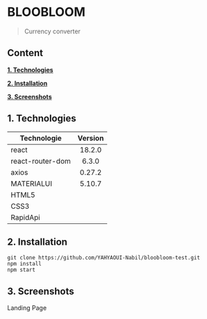 # BLOOBLOOM

> Currency converter
## Content

**[1. Technologies](#heading--1)**

**[2. Installation](#heading--2)**

**[3. Screenshots](#heading--3)**

## 1. Technologies <a name="heading--1"/>

| Technologie    | Version |
| -------------- | :-----: |
| react          | 18.2.0  |
| react-router-dom |  6.3.0  |
| axios | 0.27.2 |
| MATERIALUI | 5.10.7 |
| HTML5    |   |
| CSS3   |   |
| RapidApi |  |


## 2. Installation <a name="heading--2"/>

```
git clone https://github.com/YAHYAOUI-Nabil/bloobloom-test.git
npm install
npm start
```



## 3. Screenshots <a name="heading--3"/>

Landing Page


